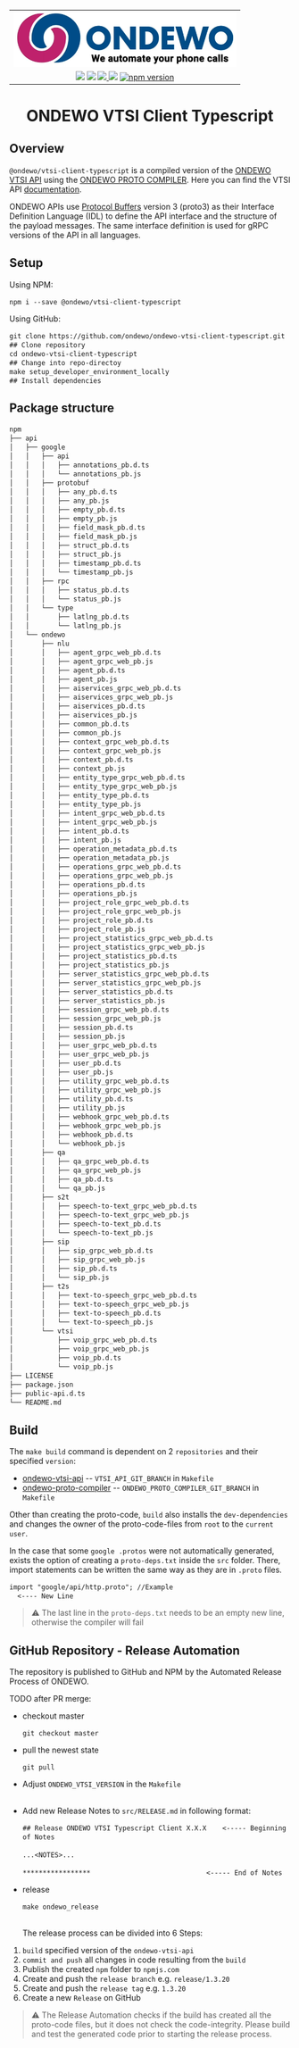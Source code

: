 <div align="center">
  <table>
    <tr>
      <td>
        <a href="https://ondewo.com/en/products/natural-language-understanding/">
            <img width="400px" src="https://raw.githubusercontent.com/ondewo/ondewo-logos/master/ondewo_we_automate_your_phone_calls.png"/>
        </a>
      </td>
    </tr>
    <tr>
       <td align="center">
          <a href="https://www.linkedin.com/company/ondewo "><img width="40px" src="https://cdn-icons-png.flaticon.com/512/3536/3536505.png"></a>
          <a href="https://www.facebook.com/ondewo"><img width="40px" src="https://cdn-icons-png.flaticon.com/512/733/733547.png"></a>
          <a href="https://twitter.com/ondewo"><img width="40px" src="https://cdn-icons-png.flaticon.com/512/733/733579.png"> </a>
          <a href="https://www.instagram.com/ondewo.ai/"><img width="40px" src="https://cdn-icons-png.flaticon.com/512/174/174855.png"></a>
          <a href="https://badge.fury.io/js/%40ondewo%2Fvtsi-client-typescript"><img src="https://badge.fury.io/js/%40ondewo%2Fvtsi-client-typescript.svg" alt="npm version" height="32"></a>
       </td>
    </tr>
  </table>
  <h1 align="center">
    ONDEWO VTSI Client Typescript
  </h1>
</div>

## Overview

`@ondewo/vtsi-client-typescript` is a compiled version of the [ONDEWO VTSI API](https://github.com/ondewo/ondewo-vtsi-api) using the [ONDEWO PROTO COMPILER](https://github.com/ondewo/ondewo-proto-compiler). Here you can find the VTSI API [documentation](https://ondewo.github.io).

ONDEWO APIs use [Protocol Buffers](https://github.com/google/protobuf) version 3 (proto3) as their Interface Definition Language (IDL) to define the API interface and the structure of the payload messages. The same interface definition is used for gRPC versions of the API in all languages.

## Setup

Using NPM:

```shell
npm i --save @ondewo/vtsi-client-typescript
```

Using GitHub:

```shell
git clone https://github.com/ondewo/ondewo-vtsi-client-typescript.git ## Clone repository
cd ondewo-vtsi-client-typescript                                      ## Change into repo-directoy
make setup_developer_environment_locally                             ## Install dependencies
```

## Package structure

```
npm
├── api
│   ├── google
│   │   ├── api
│   │   │   ├── annotations_pb.d.ts
│   │   │   └── annotations_pb.js
│   │   ├── protobuf
│   │   │   ├── any_pb.d.ts
│   │   │   ├── any_pb.js
│   │   │   ├── empty_pb.d.ts
│   │   │   ├── empty_pb.js
│   │   │   ├── field_mask_pb.d.ts
│   │   │   ├── field_mask_pb.js
│   │   │   ├── struct_pb.d.ts
│   │   │   ├── struct_pb.js
│   │   │   ├── timestamp_pb.d.ts
│   │   │   └── timestamp_pb.js
│   │   ├── rpc
│   │   │   ├── status_pb.d.ts
│   │   │   └── status_pb.js
│   │   └── type
│   │       ├── latlng_pb.d.ts
│   │       └── latlng_pb.js
│   └── ondewo
│       ├── nlu
│       │   ├── agent_grpc_web_pb.d.ts
│       │   ├── agent_grpc_web_pb.js
│       │   ├── agent_pb.d.ts
│       │   ├── agent_pb.js
│       │   ├── aiservices_grpc_web_pb.d.ts
│       │   ├── aiservices_grpc_web_pb.js
│       │   ├── aiservices_pb.d.ts
│       │   ├── aiservices_pb.js
│       │   ├── common_pb.d.ts
│       │   ├── common_pb.js
│       │   ├── context_grpc_web_pb.d.ts
│       │   ├── context_grpc_web_pb.js
│       │   ├── context_pb.d.ts
│       │   ├── context_pb.js
│       │   ├── entity_type_grpc_web_pb.d.ts
│       │   ├── entity_type_grpc_web_pb.js
│       │   ├── entity_type_pb.d.ts
│       │   ├── entity_type_pb.js
│       │   ├── intent_grpc_web_pb.d.ts
│       │   ├── intent_grpc_web_pb.js
│       │   ├── intent_pb.d.ts
│       │   ├── intent_pb.js
│       │   ├── operation_metadata_pb.d.ts
│       │   ├── operation_metadata_pb.js
│       │   ├── operations_grpc_web_pb.d.ts
│       │   ├── operations_grpc_web_pb.js
│       │   ├── operations_pb.d.ts
│       │   ├── operations_pb.js
│       │   ├── project_role_grpc_web_pb.d.ts
│       │   ├── project_role_grpc_web_pb.js
│       │   ├── project_role_pb.d.ts
│       │   ├── project_role_pb.js
│       │   ├── project_statistics_grpc_web_pb.d.ts
│       │   ├── project_statistics_grpc_web_pb.js
│       │   ├── project_statistics_pb.d.ts
│       │   ├── project_statistics_pb.js
│       │   ├── server_statistics_grpc_web_pb.d.ts
│       │   ├── server_statistics_grpc_web_pb.js
│       │   ├── server_statistics_pb.d.ts
│       │   ├── server_statistics_pb.js
│       │   ├── session_grpc_web_pb.d.ts
│       │   ├── session_grpc_web_pb.js
│       │   ├── session_pb.d.ts
│       │   ├── session_pb.js
│       │   ├── user_grpc_web_pb.d.ts
│       │   ├── user_grpc_web_pb.js
│       │   ├── user_pb.d.ts
│       │   ├── user_pb.js
│       │   ├── utility_grpc_web_pb.d.ts
│       │   ├── utility_grpc_web_pb.js
│       │   ├── utility_pb.d.ts
│       │   ├── utility_pb.js
│       │   ├── webhook_grpc_web_pb.d.ts
│       │   ├── webhook_grpc_web_pb.js
│       │   ├── webhook_pb.d.ts
│       │   └── webhook_pb.js
│       ├── qa
│       │   ├── qa_grpc_web_pb.d.ts
│       │   ├── qa_grpc_web_pb.js
│       │   ├── qa_pb.d.ts
│       │   └── qa_pb.js
│       ├── s2t
│       │   ├── speech-to-text_grpc_web_pb.d.ts
│       │   ├── speech-to-text_grpc_web_pb.js
│       │   ├── speech-to-text_pb.d.ts
│       │   └── speech-to-text_pb.js
│       ├── sip
│       │   ├── sip_grpc_web_pb.d.ts
│       │   ├── sip_grpc_web_pb.js
│       │   ├── sip_pb.d.ts
│       │   └── sip_pb.js
│       ├── t2s
│       │   ├── text-to-speech_grpc_web_pb.d.ts
│       │   ├── text-to-speech_grpc_web_pb.js
│       │   ├── text-to-speech_pb.d.ts
│       │   └── text-to-speech_pb.js
│       └── vtsi
│           ├── voip_grpc_web_pb.d.ts
│           ├── voip_grpc_web_pb.js
│           ├── voip_pb.d.ts
│           └── voip_pb.js
├── LICENSE
├── package.json
├── public-api.d.ts
└── README.md

```

[comment]: <> (START OF GITHUB README)

## Build

The `make build` command is dependent on 2 `repositories` and their specified `version`:

- [ondewo-vtsi-api](https://github.com/ondewo/ondewo-vtsi-api) -- `VTSI_API_GIT_BRANCH` in `Makefile`
- [ondewo-proto-compiler](https://github.com/ondewo/ondewo-proto-compiler) -- `ONDEWO_PROTO_COMPILER_GIT_BRANCH` in `Makefile`

Other than creating the proto-code, `build` also installs the `dev-dependencies` and changes the owner of the proto-code-files from `root` to the `current user`.

In the case that some `google .protos` were not automatically generated, exists the option of creating a `proto-deps.txt` inside the `src` folder. There, import statements can be written the same way as they are in `.proto` files.

```
import "google/api/http.proto"; //Example
  <---- New Line
```

> :warning: The last line in the `proto-deps.txt` needs to be an empty new line, otherwise the compiler will fail

## GitHub Repository - Release Automation

The repository is published to GitHub and NPM by the Automated Release Process of ONDEWO.

TODO after PR merge:

- checkout master
  ```shell
  git checkout master
  ```
- pull the newest state
  ```shell
  git pull
  ```
- Adjust `ONDEWO_VTSI_VERSION` in the `Makefile` <br><br>
- Add new Release Notes to `src/RELEASE.md` in following format:

  ```
  ## Release ONDEWO VTSI Typescript Client X.X.X    <----- Beginning of Notes

  ...<NOTES>...

  *****************                             <----- End of Notes
  ```

- release
  ```shell
  make ondewo_release
  ```
  <br>
  The release process can be divided into 6 Steps:

1. `build` specified version of the `ondewo-vtsi-api`
2. `commit and push` all changes in code resulting from the `build`
3. Publish the created `npm` folder to `npmjs.com`
4. Create and push the `release branch` e.g. `release/1.3.20`
5. Create and push the `release tag` e.g. `1.3.20`
6. Create a new `Release` on GitHub

> :warning: The Release Automation checks if the build has created all the proto-code files, but it does not check the code-integrity. Please build and test the generated code prior to starting the release process.

[comment]: <> (END OF GITHUB README)
